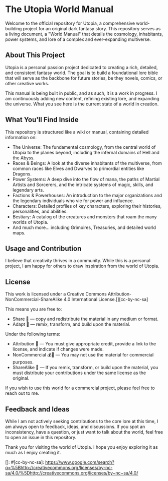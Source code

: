 # The Utopia World Manual

Welcome to the official repository for Utopia, a comprehensive world-building project for an original dark fantasy story. This repository serves as a living document, a "World Manual" that details the cosmology, inhabitants, power systems, and lore of a complex and ever-expanding multiverse.

## About This Project

Utopia is a personal passion project dedicated to creating a rich, detailed, and consistent fantasy world. The goal is to build a foundational lore bible that will serve as the backbone for future stories, be they novels, comics, or other creative works.

This manual is being built in public, and as such, it is a work in progress. I am continuously adding new content, refining existing lore, and expanding the universe. What you see here is the current state of a world in creation.

## What You'll Find Inside

This repository is structured like a wiki or manual, containing detailed information on:

* The Universe: The fundamental cosmology, from the central world of Utopia to the planes beyond, including the infernal domains of Hell and the Abyss.
* Races & Beings: A look at the diverse inhabitants of the multiverse, from common races like Elves and Dwarves to primordial entities like Dragons.
* Power Systems: A deep dive into the flow of mana, the paths of Martial Artists and Sorcerers, and the intricate systems of magic, skills, and legendary arts.
* Factions & Powerhouses: An introduction to the major organizations and the legendary individuals who vie for power and influence.
* Characters: Detailed profiles of key characters, exploring their histories, personalities, and abilities.
* Bestiary: A catalog of the creatures and monsters that roam the many worlds of Utopia.
* And much more... including Grimoires, Treasuries, and detailed world maps.

## Usage and Contribution

I believe that creativity thrives in a community. While this is a personal project, I am happy for others to draw inspiration from the world of Utopia.

## License

This work is licensed under a Creative Commons Attribution-NonCommercial-ShareAlike 4.0 International License.[][cc-by-nc-sa]

This means you are free to:

* Share 🔗 — copy and redistribute the material in any medium or format.
* Adapt 🔧 — remix, transform, and build upon the material.

Under the following terms:

* Attribution 👤 — You must give appropriate credit, provide a link to the license, and indicate if changes were made.
* NonCommercial 💰🚫 — You may not use the material for commercial purposes.
* ShareAlike 🔄 — If you remix, transform, or build upon the material, you must distribute your contributions under the same license as the original.

If you wish to use this world for a commercial project, please feel free to reach out to me.

## Feedback and Ideas

While I am not actively seeking contributions to the core lore at this time, I am always open to feedback, ideas, and discussions. If you spot an inconsistency, have a question, or just want to talk about the world, feel free to open an issue in this repository.

Thank you for visiting the world of Utopia. I hope you enjoy exploring it as much as I enjoy creating it.

[]: #[cc-by-nc-sa]: https://www.google.com/search?q=%5Bhttp://creativecommons.org/licenses/by-nc-sa/4.0/%5Dhttp://creativecommons.org/licenses/by−nc−sa/4.0/